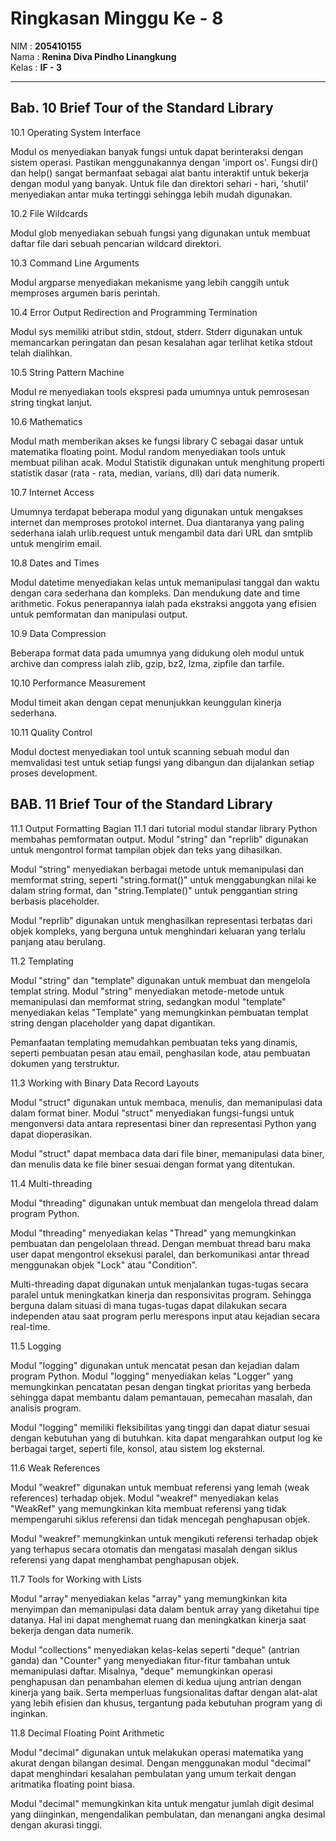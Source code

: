# Ringkasan Minggu Ke - 8
NIM     :  **205410155**<br>
Nama    :  **Renina Diva Pindho Linangkung**<br>
Kelas   :  **IF - 3**
___
## Bab. 10 Brief Tour of the Standard Library

10.1 Operating System Interface

Modul os menyediakan banyak fungsi untuk dapat berinteraksi dengan sistem operasi. Pastikan menggunakannya dengan 'import os'. Fungsi dir() dan help() sangat bermanfaat sebagai alat bantu interaktif untuk bekerja dengan modul yang banyak. Untuk file dan direktori sehari - hari, 'shutil' menyediakan antar muka tertinggi sehingga lebih mudah digunakan.

10.2 File Wildcards 

Modul glob menyediakan sebuah fungsi yang digunakan untuk membuat daftar file dari sebuah pencarian wildcard direktori.

10.3 Command Line Arguments

Modul argparse menyediakan mekanisme yang lebih canggih untuk memproses argumen baris perintah. 

10.4 Error Output Redirection and Programming Termination

Modul sys memiliki atribut stdin, stdout, stderr. Stderr digunakan untuk memancarkan peringatan dan pesan kesalahan agar terlihat ketika stdout telah dialihkan.

10.5 String Pattern Machine

Modul re menyediakan tools ekspresi pada umumnya untuk pemrosesan string tingkat lanjut.

10.6 Mathematics

Modul math memberikan akses ke fungsi library C sebagai dasar untuk matematika floating point. Modul random menyediakan tools untuk membuat pilihan acak. Modul Statistik digunakan untuk menghitung properti statistik dasar (rata - rata, median, varians, dll) dari data numerik.

10.7 Internet Access

Umumnya terdapat beberapa modul yang digunakan untuk mengakses internet dan memproses protokol internet. Dua diantaranya yang paling sederhana ialah urlib.request untuk mengambil data dari URL dan smtplib untuk mengirim email.

10.8 Dates and Times

Modul datetime menyediakan kelas untuk memanipulasi tanggal dan waktu dengan cara sederhana dan kompleks. Dan mendukung date and time arithmetic. Fokus penerapannya ialah pada ekstraksi anggota yang efisien untuk pemformatan dan manipulasi output. 

10.9 Data Compression

Beberapa format data pada umumnya yang didukung oleh modul untuk archive dan compress ialah zlib, gzip, bz2, lzma, zipfile dan tarfile.

10.10 Performance Measurement

Modul timeit akan dengan cepat menunjukkan keunggulan kinerja sederhana.

10.11 Quality Control 

Modul doctest menyediakan tool untuk scanning sebuah modul dan memvalidasi test untuk setiap fungsi yang dibangun dan dijalankan setiap proses development.

## BAB. 11 Brief Tour of the Standard Library 

11.1 Output Formatting
Bagian 11.1 dari tutorial modul standar library Python membahas pemformatan output. Modul "string" dan "reprlib" digunakan untuk mengontrol format tampilan objek dan teks yang dihasilkan.

Modul "string" menyediakan berbagai metode untuk memanipulasi dan memformat string, seperti "string.format()" untuk menggabungkan nilai ke dalam string format, dan "string.Template()" untuk penggantian string berbasis placeholder.

Modul "reprlib" digunakan untuk menghasilkan representasi terbatas dari objek kompleks, yang berguna untuk menghindari keluaran yang terlalu panjang atau berulang.

11.2 Templating

Modul "string" dan "template" digunakan untuk membuat dan mengelola templat string. Modul "string" menyediakan metode-metode untuk memanipulasi dan memformat string, sedangkan modul "template" menyediakan kelas "Template" yang memungkinkan pembuatan templat string dengan placeholder yang dapat digantikan.

Pemanfaatan templating memudahkan pembuatan teks yang dinamis, seperti pembuatan pesan atau email, penghasilan kode, atau pembuatan dokumen yang terstruktur.

11.3 Working with Binary Data Record Layouts

Modul "struct" digunakan untuk membaca, menulis, dan memanipulasi data dalam format biner. Modul "struct" menyediakan fungsi-fungsi untuk mengonversi data antara representasi biner dan representasi Python yang dapat dioperasikan.

Modul "struct" dapat membaca data dari file biner, memanipulasi data biner, dan menulis data ke file biner sesuai dengan format yang ditentukan.

11.4 Multi-threading

Modul "threading" digunakan untuk membuat dan mengelola thread dalam program Python.

Modul "threading" menyediakan kelas "Thread" yang memungkinkan pembuatan dan pengelolaan thread. Dengan membuat thread baru maka user dapat mengontrol eksekusi paralel, dan berkomunikasi antar thread menggunakan objek "Lock" atau "Condition".

Multi-threading dapat digunakan untuk menjalankan tugas-tugas secara paralel untuk meningkatkan kinerja dan responsivitas program. Sehingga berguna dalam situasi di mana tugas-tugas dapat dilakukan secara independen atau saat program perlu merespons input atau kejadian secara real-time.

11.5 Logging

Modul "logging" digunakan untuk mencatat pesan dan kejadian dalam program Python. Modul "logging" menyediakan kelas "Logger" yang memungkinkan pencatatan pesan dengan tingkat prioritas yang berbeda sehingga dapat membantu dalam pemantauan, pemecahan masalah, dan analisis program.

Modul "logging" memiliki fleksibilitas yang tinggi dan dapat diatur sesuai dengan kebutuhan yang di butuhkan. kita dapat mengarahkan output log ke berbagai target, seperti file, konsol, atau sistem log eksternal.

11.6 Weak References

Modul "weakref" digunakan untuk membuat referensi yang lemah (weak references) terhadap objek. Modul "weakref" menyediakan kelas "WeakRef" yang memungkinkan kita membuat referensi yang tidak mempengaruhi siklus referensi dan tidak mencegah penghapusan objek.

Modul "weakref" memungkinkan untuk mengikuti referensi terhadap objek yang terhapus secara otomatis dan mengatasi masalah dengan siklus referensi yang dapat menghambat penghapusan objek.

11.7 Tools for Working with Lists

Modul "array" menyediakan kelas "array" yang memungkinkan kita menyimpan dan memanipulasi data dalam bentuk array yang diketahui tipe datanya. Hal ini dapat menghemat ruang dan meningkatkan kinerja saat bekerja dengan data numerik.

Modul "collections" menyediakan kelas-kelas seperti "deque" (antrian ganda) dan "Counter" yang menyediakan fitur-fitur tambahan untuk memanipulasi daftar. Misalnya, "deque" memungkinkan operasi penghapusan dan penambahan elemen di kedua ujung antrian dengan kinerja yang baik. Serta memperluas fungsionalitas daftar dengan alat-alat yang lebih efisien dan khusus, tergantung pada kebutuhan program yang di inginkan.

11.8 Decimal Floating Point Arithmetic

Modul "decimal" digunakan untuk melakukan operasi matematika yang akurat dengan bilangan desimal. Dengan menggunakan modul "decimal" dapat menghindari kesalahan pembulatan yang umum terkait dengan aritmatika floating point biasa. 

Modul "decimal" memungkinkan kita untuk mengatur jumlah digit desimal yang diinginkan, mengendalikan pembulatan, dan menangani angka desimal dengan akurasi tinggi.
